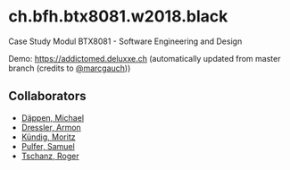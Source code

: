 # ch.bfh.btx8081.w2018.black
Case Study Modul BTX8081 - Software Engineering and Design

Demo: https://addictomed.deluxxe.ch (automatically updated from master branch (credits to [@marcgauch](https://github.com/marcgauch)))

## Collaborators
 - [Däppen, Michael](https://github.com/damichu)
 - [Dressler, Armon](https://github.com/tetanushamster)
 - [Kündig, Moritz](https://github.com/kundm2)
 - [Pulfer, Samuel](https://github.com/samuelpulfer)
 - [Tschanz, Roger](https://github.com/tschr3)
